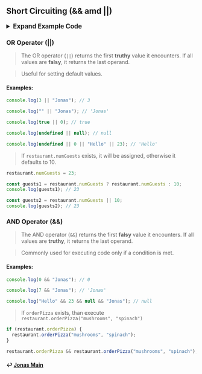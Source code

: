 ## Short Circuiting (&& amd ||)

<details>
<summary style="font-size: 1.2em;font-weight: bold;"> Expand Example Code</summary>

```js
const restaurant = {
  name: "Classico Italiano",
  location: "Via Angelo Tavanti 23, Firenze, Italy",
  categories: ["Italian", "Pizzeria", "Vegetarian", "Organic"],
  starterMenu: ["Focaccia", "Bruschetta", "Garlic Bread", "Caprese Salad"],
  mainMenu: ["Pizza", "Pasta", "Risotto"],

  openingHours: {
    thu: {
      open: 12,
      close: 22,
    },
    fri: {
      open: 11,
      close: 23,
    },
    sat: {
      open: 0, // Open 24 hours
      close: 24,
    },
  },
  order: function (starterIndex, mainIndex) {
    return [this.starterMenu[starterIndex], this.mainMenu[mainIndex]];
  },

  orderDelivery: function ({ starterIndex, mainIndex, time, address }) {
    console.log(
      `Order received! ${this.starterMenu[starterIndex]} and ${this.mainMenu[mainIndex]} will be delivered to ${address} at ${time}`
    );
    // Order received! Garlic Bread and Risotto will be delivered to Via del Sole, 21 at 22:30
  },

  orderPasta: function (ing1, ing2, ing3) {
    console.log(
      `Here is your delicious pasta with ${ing1}, ${ing2} and ${ing3}`
    );
  },

  orderPizza: function (ingredient1, ...otherIngredients) {
    console.log(ingredient1);
    console.log(otherIngredients);
  },
};

// Spread beacuse on RIGHT side of '='
const arr = [1, 2, ...[3, 4]];

// Rest beacuse on LEFT side of '='
const [a, b, ...others] = [1, 2, 3, 4, 5];
console.log(a, b, others); // 1 2 [3, 4, 5];

const [pizza, , risotto, ...otherFood] = [
  ...restaurant.mainMenu,
  ...restaurant.starterMenu,
];
console.log(pizza, risotto, otherFood); // Pizza Risotto ["Focaccia", "bruschetta", "garlic", "salad"]

// Objects
const { sat, ...weekdays } = restaurant.openingHours;
console.log(weekdays); // {thu: {}, fri: {}

// Functions
const add = function (...numbers) {
  let sum = 0;
  for (let i = 0; i < numbers.length; i += 1) {
    numbers[i];
    console.log(sum);
  }
};
add(2, 3);
add(5, 3, 7, 2);
add(8, 2, 5, 3, 2, 1, 4);

const x = [23, 5, 7];
add(...x);

restaurant.orderPizza("mushrooms", "onion", "olives", "spinach");
//    orderPizza: function(ingredient1, ...otherIngredients){
//        console.log(ingredient1); // mushrooms
//        console.log(otherIngredients); ["onion", "olives", "spinach"]
//    }

// OR OPERATOR
// Short Circuiting

// The or operator returns the first truthy value among the operands, or the last operand if none are truthy. Used for implementing default values in real-life scenarios.
console.log(3 || "Jonas"); // 3
console.log("" || "Jonas"); // Jonas
console.log(true || 0); // true
console.log(undefined || null); // null
console.log(undefined || 0 || "Hello" || 23); // Hello

restaurant.numGuests = 23;
const guests1 = restaurant.numGuests ? restaurant.numGuests : 10;
console.log(guests1); // 23

const guests2 = restaurant.numGuests || 10;
console.log(guests2); // 23

// AND OPERATOR
// The and operator returns the first falsy value among the operands, or the last operand if all are truthy.

console.log(0 && "Jonas"); // 0
console.log(7 && "Jonas"); // Jonas

console.log("Hello" && 23 && null && "Jonas");

// Practical Example
// Often used to execute the second operand only if the first one is truthy.
if (restaurant.orderPizza) {
  restaurant.orderPizza("mushrooms", "spinach");
}

restaurant.orderPizza && restaurant.orderPizza("mushrooms", "spinach");
//    orderPizza: function(ingredient1, ...otherIngredients){
//        console.log(ingredient1); // mushrooms
//        console.log(otherIngredients); ["spinach"]
//    }
```

</details>

### OR Operator (||)

> The OR operator (`||`) returns the first **truthy** value it encounters.
> If all values are **falsy**, it returns the last operand.

> Useful for setting default values.

#### Examples:

```js
console.log(3 || "Jonas"); // 3

console.log("" || "Jonas"); // 'Jonas'

console.log(true || 0); // true

console.log(undefined || null); // null

console.log(undefined || 0 || "Hello" || 23); // 'Hello'
```

> If `restaurant.numGuests` exists, it will be assigned, otherwise it defaults to 10.

```js
restaurant.numGuests = 23;

const guests1 = restaurant.numGuests ? restaurant.numGuests : 10;
console.log(guests1); // 23

const guests2 = restaurant.numGuests || 10;
console.log(guests2); // 23
```

### AND Operator (&&)

> The AND operator (`&&`) returns the first **falsy** value it encounters.
> If all values are **truthy**, it returns the last operand.

> Commonly used for executing code only if a condition is met.

#### Examples:

```js
console.log(0 && "Jonas"); // 0

console.log(7 && "Jonas"); // 'Jonas'

console.log("Hello" && 23 && null && "Jonas"); // null
```

> If `orderPizza` exists, than execute `restaurant.orderPizza("mushrooms", "spinach")`

```js
if (restaurant.orderPizza) {
  restaurant.orderPizza("mushrooms", "spinach");
}

restaurant.orderPizza && restaurant.orderPizza("mushrooms", "spinach");
```

#### ↩️ [Jonas Main](/work/notes/jonas_schmedtmann/jonas-schmedtmann-notes.md)
